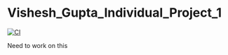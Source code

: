 # Vishesh_Gupta_Individual_Project_1

[![CI](https://github.com/nogibjj/Vishesh_Gupta_Individual_Project_1/actions/workflows/cicd.yml/badge.svg)](https://github.com/nogibjj/Vishesh_Gupta_Individual_Project_1/actions/workflows/cicd.yml)

Need to work on this